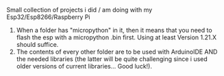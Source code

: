 Small collection of projects i did / am doing with my Esp32/Esp8266/Raspberry Pi

1. When a folder has "micropython" in it, then it means that you need to flash the esp with a micropython .bin first. Using at least Version 1.21.X should suffice.
2. The contents of every other folder are to be used with ArduinoIDE AND the needed libraries (the latter will be quite challenging since i used older versions of current libraries... Good luck!).

